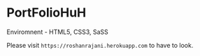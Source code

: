 # PortFolioHuH

Enviromnent - HTML5, CSS3, SaSS

Please visit `https://roshanrajani.herokuapp.com` to have to look.

